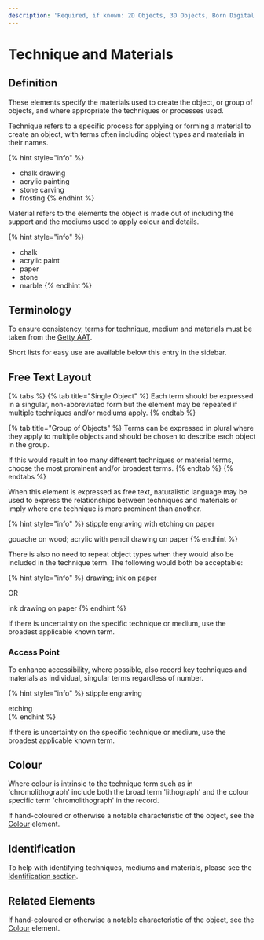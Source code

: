 ```yaml
---
description: 'Required, if known: 2D Objects, 3D Objects, Born Digital'
---
```


# Technique and Materials

## Definition

These elements specify the materials used to create the object, or group of objects, and where appropriate the techniques or processes used.

Technique refers to a specific process for applying or forming a material to create an object, with terms often including object types and materials in their names.

{% hint style="info" %}
* chalk drawing 
* acrylic painting
* stone carving
* frosting
{% endhint %}

Material refers to the elements the object is made out of including the support and the mediums used to apply colour and details.

{% hint style="info" %}
* chalk
* acrylic paint
* paper
* stone
* marble 
{% endhint %}

## Terminology

To ensure consistency, terms for technique, medium and materials must be taken from the [Getty AAT](https://www.getty.edu/research/tools/vocabularies/aat/). 

Short lists for easy use are available below this entry in the sidebar.  

## Free Text Layout

{% tabs %}
{% tab title="Single Object" %}
Each term should be expressed in a singular, non-abbreviated form but the element may be repeated if multiple techniques and/or mediums apply.
{% endtab %}

{% tab title="Group of Objects" %}
Terms can be expressed in plural where they apply to multiple objects and should be chosen to describe each object in the group. 

If this would result in too many different techniques or material terms, choose the most prominent and/or broadest terms. 
{% endtab %}
{% endtabs %}

When this element is expressed as free text, naturalistic language may be used to express the relationships between techniques and materials or imply where one technique is more prominent than another.  

{% hint style="info" %}
stipple engraving with etching on paper

gouache on wood; acrylic with pencil drawing on paper
{% endhint %}

There is also no need to repeat object types when they would also be included in the technique term. The following would both be acceptable:

{% hint style="info" %}
drawing; ink on paper 

OR

ink drawing on paper 
{% endhint %}

If there is uncertainty on the specific technique or medium, use the broadest applicable known term.

### Access Point

To enhance accessibility, where possible, also record key techniques and materials as individual, singular terms regardless of number. 

{% hint style="info" %}
stipple engraving

etching  
{% endhint %}

If there is uncertainty on the specific technique or medium, use the broadest applicable known term.

## Colour

Where colour is intrinsic to the technique term such as in 'chromolithograph' include both the broad term 'lithograph' and the colour specific term 'chromolithograph' in the record. 

If hand-coloured or otherwise a notable characteristic of the object, see the [Colour](../colour.md) element. 

## Identification

To help with identifying techniques, mediums and materials, please see the [Identification section](../../../pre-cataloguing/about/specifics.md). 

## Related Elements

If hand-coloured or otherwise a notable characteristic of the object, see the [Colour](../colour.md) element. 



## 




